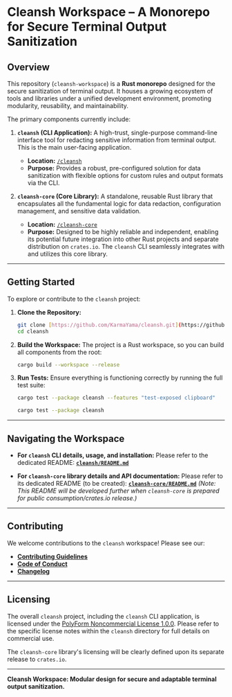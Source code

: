 # Cleansh Workspace – A Monorepo for Secure Terminal Output Sanitization


## Overview

This repository (`cleansh-workspace`) is a **Rust monorepo** designed for the secure sanitization of terminal output. It houses a growing ecosystem of tools and libraries under a unified development environment, promoting modularity, reusability, and maintainability.

The primary components currently include:

1.  **`cleansh` (CLI Application):** A high-trust, single-purpose command-line interface tool for redacting sensitive information from terminal output. This is the main user-facing application.
    * **Location:** [`/cleansh`](./cleansh/README.md)
    * **Purpose:** Provides a robust, pre-configured solution for data sanitization with flexible options for custom rules and output formats via the CLI.

2.  **`cleansh-core` (Core Library):** A standalone, reusable Rust library that encapsulates all the fundamental logic for data redaction, configuration management, and sensitive data validation.
    * **Location:** [`/cleansh-core`](./cleansh-core/README.md)
    * **Purpose:** Designed to be highly reliable and independent, enabling its potential future integration into other Rust projects and separate distribution on `crates.io`. The `cleansh` CLI seamlessly integrates with and utilizes this core library.

---

## Getting Started

To explore or contribute to the `cleansh` project:

1.  **Clone the Repository:**
    ```bash
    git clone [https://github.com/KarmaYama/cleansh.git](https://github.com/KarmaYama/cleansh.git)
    cd cleansh 
    ```

2.  **Build the Workspace:**
    The project is a Rust workspace, so you can build all components from the root:
    ```bash
    cargo build --workspace --release
    ```

3.  **Run Tests:**
    Ensure everything is functioning correctly by running the full test suite:
    ```bash
    cargo test --package cleansh --features "test-exposed clipboard"
    ```
    ```bash
    cargo test --package cleansh 
    ```

---

## Navigating the Workspace

* **For `cleansh` CLI details, usage, and installation:**
    Please refer to the dedicated README: **[`cleansh/README.md`](./cleansh/README.md)**

* **For `cleansh-core` library details and API documentation:**
    Please refer to its dedicated README (to be created): **[`cleansh-core/README.md`](./cleansh-core/README.md)**
    *(Note: This README will be developed further when `cleansh-core` is prepared for public consumption/crates.io release.)*

---

## Contributing

We welcome contributions to the `cleansh` workspace! Please see our:

* **[Contributing Guidelines](/cleansh/CONTRIBUTING.md)**
* **[Code of Conduct](/cleansh/CODE_OF_CONDUCT.md)**
* **[Changelog](/cleansh/CHANGELOG.md)**

---

## Licensing

The overall `cleansh` project, including the `cleansh` CLI application, is licensed under the [PolyForm Noncommercial License 1.0.0](https://polyformproject.org/licenses/noncommercial/1.0.0/). Please refer to the specific license notes within the `cleansh` directory for full details on commercial use.

The `cleansh-core` library's licensing will be clearly defined upon its separate release to `crates.io`.

---

**Cleansh Workspace: Modular design for secure and adaptable terminal output sanitization.**
